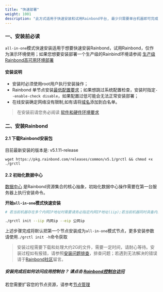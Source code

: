 ```yaml
---
title: "快速部署"
weight: 1001
description: "此方式适用于快速安装和试用Rainbond平台, 最少只需要单台机器即可完成all-in-one模式的部署。"
---
```


### 一、安装前必读

`all-in-one`模式快速安装适用于想要快速安装Rainbond，试用Rainbond，仅作为演示环境使用；如果您想要安装部署一个生产级的Rainbind环境请参阅 [生产级Rainbond高可用环境部署](./install-base-ha/)

#### 安装说明

- 安装时必须使用root用户执行安装操作；
- Rainbond 单节点安装[最低配置要求](../op-guide/recommendation/#六-服务器要求)；如果想跳过系统配置检查，安装时指定`--enable-check disable`，如果配置过低可能会无法正常安装部署；
- 在线安装确定网络没有限制,如有请将[域名](../op-guide/recommendation/#在线安装确定网络没有限制-如有请将以下域名添加到白名单)添加到白名单。


> 在安装前请您务必阅读 [软件和硬件环境要求](../op-guide/recommendation/)

### 二、安装Rainbond

#### 2.1 下载Rainbond安装包

目前最新安装的版本是: v5.1.11-release

```shell
wget https://pkg.rainbond.com/releases/common/v5.1/grctl && chmod +x ./grctl
```

#### 2.2 初始化数据中心

[数据中心](../../architecture/architectures) 是Rainbond资源集合的核心抽象，初始化数据中心操作需要在第一台服务器上执行安装命令。

**开始`all-in-one`模式快速安装**

```bash
# 若当前机器存在多个内网IP地址时需要请务必指定内网IP地址(iip);若当前机器同时具备内网和公网IP地址时，务必指定公网IP地址(eip)，若无则无需指定

./grctl init --iip 内网ip --eip 公网ip

```

上述步骤完成将默认把第一个节点安装成为`all-in-one`模式节点，更多安装参数请使用`./grctl init -h`命令获取

> 安装过程需要下载和处理大约2G的文件，需要一定时间，请耐心等待。安装过程如有报错，请参照[安装问题排查](../../Troubleshoot/install-problem/)，排查问题；若遇到无法解决的错误请于[Rainbond社区](https://t.goodrain.com)留言。

##### 安装完成后如何访问应用控制台？ 请点击 [Rainbond控制台访问](../backstage/visit)

若您需要扩容您的节点资源，请参考[节点管理](../management/node/#添加节点)



